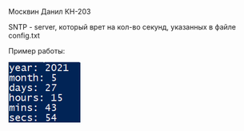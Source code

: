 Москвин Данил КН-203 

SNTP - server, который врет на кол-во секунд, указанных в файле config.txt

Пример работы:

![alt text](https://github.com/HELLoWorlD01100/sntp/blob/main/result_example3.png)
